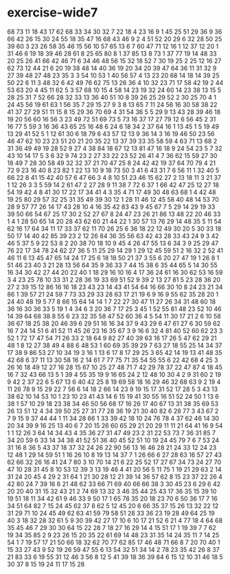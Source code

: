 # exercise-wide7
68
73
11
18
43
17
62
68
33
34
30
32
7
22
18
4
23
16
9
1
45
25
51
29
36
9
36
66
42
26
15
30
24
55
18
35
47
16
68
43
46
9
2
4
51
52
20
29
6
32
28
50
25
39
60
3
23
26
58
35
46
15
56
10
57
65
13
6
7
60
47
71
12
16
1
12
37
12
20
1
31
46
6
19
18
39
46
28
61
8
25
65
80
8
1
37
85
13
8
73
1
37
77
19
14
48
33
20
25
26
41
66
42
46
71
6
34
46
48
56
15
32
18
52
7
30
19
25
2
25
12
16
27
62
73
12
44
21
6
20
19
38
48
14
40
36
19
20
34
20
39
47
64
36
11
31
32
9
27
39
48
27
48
23
35
3
3
54
10
53
1
40
56
57
4
13
23
20
68
14
18
14
39
25
50
22
6
11
3
48
32
6
42
49
76
62
75
13
26
36
4
10
32
23
71
17
58
42
19
2
44
53
63
20
4
45
11
62
5
3
57
68
10
15
4
58
14
23
19
32
24
60
14
23
38
13
15
5
28
25
31
7
52
66
28
32
33
13
36
40
51
10
8
39
26
25
29
52
2
30
25
70
4
1
24
45
56
19
61
63
1
56
35
7
29
15
27
9
3
8
13
65
7
11
24
56
16
30
58
38
22
41
37
27
29
51
11
15
8
15
29
36
70
69
4
31
54
36
5
5
29
9
13
43
28
39
46
18
19
20
56
60
16
56
3
23
49
72
51
69
73
5
73
16
37
17
27
79
12
6
56
45
2
31
16
77
5
59
3
16
36
43
65
25
16
48
6
24
6
18
34
2
37
64
16
1
13
45
1
5
19
49
13
29
41
52
5
1
12
61
30
6
18
79
6
43
57
12
13
9
36
14
3
16
19
46
50
23
56
46
47
62
10
23
23
51
20
21
20
35
22
13
37
39
33
35
58
59
4
63
71
13
68
2
31
36
49
49
19
28
52
9
27
4
38
84
18
67
12
13
81
47
16
18
9
24
54
23
5
7
32
43
10
14
17
5
3
6
32
9
74
23
2
27
33
22
23
52
26
41
4
7
36
62
15
59
27
30
18
49
7
28
30
58
49
32
32
37
21
70
47
25
8
24
42
42
19
37
64
70
79
4
21
72
9
23
16
40
8
23
82
1
22
13
10
9
18
73
50
3
41
6
43
31
7
6
56
11
1
32
40
5
66
22
8
41
15
42
40
57
6
47
66
3
4
8
10
51
23
46
15
62
27
2
13
18
11
3
21
37
1
12
26
3
3
5
59
14
2
61
47
2
27
28
9
11
38
7
72
6
37
1
66
42
47
25
12
27
18
54
19
42
4
8
41
30
17
22
17
34
41
4
3
35
4
71
17
49
30
48
63
68
1
4
42
48
19
25
80
29
57
32
25
31
35
49
39
30
12
1
28
11
46
12
45
58
40
48
14
53
70
28
9
57
77
26
14
17
43
28
10
4
16
35
42
83
43
9
45
67
7
5
29
14
29
19
33
39
50
66
54
67
25
17
30
2
52
27
67
8
24
47
23
26
21
86
13
48
22
20
46
33
1
4
1
28
50
65
14
20
28
43
62
60
21
44
22
1
30
57
13
76
29
14
48
35
5
11
54
62
16
17
64
34
11
17
33
37
62
11
70
26
25
6
36
18
22
12
49
30
20
5
30
33
18
50
17
14
40
42
85
39
23
2
12
26
84
36
35
56
63
42
43
28
33
43
24
9
3
42
46
5
37
5
9
22
53
8
2
20
38
70
18
10
9
45
4
26
47
55
13
6
34
3
9
25
29
47
76
22
17
34
78
24
62
27
36
5
11
25
29
14
29
1
29
12
45
59
51
2
16
32
2
52
41
46
11
6
13
45
47
65
14
24
17
25
6
18
18
50
21
37
3
55
6
20
27
47
19
1
26
8
1
51
46
23
40
3
21
28
13
56
64
35
9
36
33
7
44
15
38
6
35
44
65
5
14
30
55
16
34
30
42
27
44
20
22
40
1
18
29
16
10
16
4
17
36
24
61
16
30
62
53
16
59
3
4
23
25
78
10
33
31
2
28
36
19
33
69
51
52
9
39
2
13
27
81
5
23
28
36
20
27
2
39
15
12
86
16
16
18
23
43
23
14
43
41
54
64
16
66
30
10
8
24
23
21
34
86
1
39
57
21
24
59
7
73
33
29
33
28
63
17
21
19
6
9
16
9
55
62
35
28
20
1
24
40
48
19
5
77
8
66
15
64
14
14
1
7
22
27
30
47
11
27
26
34
31
48
60
18
36
16
30
36
33
5
19
1
4
34
6
3
20
36
7
17
25
3
45
1
52
55
81
48
23
52
10
46
14
39
64
68
38
8
55
6
23
32
35
58
47
52
60
36
4
5
54
11
30
17
21
2
6
10
58
36
67
18
25
38
20
46
39
6
29
51
16
16
34
37
9
43
29
6
47
61
27
6
30
59
62
16
7
24
14
51
6
41
52
11
45
26
23
16
35
67
3
9
16
6
32
4
81
40
52
60
62
23
3
52
1
72
17
47
54
71
26
33
2
18
64
9
82
27
40
39
63
16
17
26
5
47
62
29
21
48
1
8
12
27
38
49
4
88
6
48
53
1
60
69
35
39
29
7
63
27
18
55
25
14
34
37
17
38
9
86
53
27
10
34
19
3
16
1
13
6
17
8
17
29
25
3
65
42
14
19
13
41
48
35
42
68
6
37
11
13
30
58
16
2
14
61
7
77
75
71
35
54
55
55
6
22
42
68
4
25
3
26
16
18
49
12
27
16
28
15
67
10
25
27
48
71
7
42
29
78
37
22
47
87
4
18
45
16
7
32
43
66
13
5
1
39
4
55
35
19
9
16
65
24
2
12
48
10
30
4
2
9
31
60
2
19
9
42
2
37
22
6
5
67
13
6
40
42
25
8
19
69
58
18
16
29
46
32
68
63
9
2
19
4
11
26
78
9
15
29
22
7
56
6
14
18
2
66
14
23
9
19
15
17
31
52
17
28
5
3
43
13
38
62
10
14
53
10
1
23
10
23
41
43
14
6
15
19
41
30
55
16
51
52
24
50
1
13
6
38
1
57
10
29
18
23
38
34
46
50
56
68
17
16
26
17
40
67
13
31
38
35
69
53
26
13
51
12
4
34
39
50
25
27
31
77
28
36
19
21
30
40
82
6
28
77
3
43
67
2
7
9
15
9
37
44
44
1
11
34
28
66
1
33
39
42
18
10
24
76
78
4
37
62
46
14
30
20
34
39
9
16
25
13
40
6
7
20
15
26
60
65
29
21
20
29
11
11
21
64
41
16
9
54
1
1
12
26
3
64
14
34
43
4
35
36
27
31
47
49
23
2
31
22
53
73
7
36
31
85
7
34
20
59
6
33
14
34
38
41
52
51
36
40
45
52
51
10
19
24
45
79
7
6
7
53
24
31
16
8
36
5
43
37
18
37
32
24
26
22
90
56
13
16
46
28
21
24
33
12
24
23
12
48
1
29
14
59
51
1
16
26
10
8
19
13
14
37
7
1
26
66
6
27
28
63
16
57
27
43
62
66
32
26
16
41
24
7
80
3
10
70
14
21
6
22
25
52
17
27
67
34
73
24
27
70
47
10
28
31
45
8
10
53
12
39
3
13
19
46
4
41
20
56
5
11
75
1
19
21
29
63
2
14
31
24
20
45
4
29
2
31
64
1
21
30
28
12
21
39
14
36
57
62
8
15
23
37
22
26
4
42
80
24
7
39
16
6
21
48
62
33
66
71
69
40
66
66
38
3
30
45
23
6
29
6
42
20
20
40
31
15
32
43
21
2
74
69
13
32
3
46
35
44
25
43
17
36
35
15
39
10
19
51
18
11
34
42
61
9
46
33
9
50
17
1
65
78
35
20
18
23
70
6
50
36
17
7
16
34
51
64
82
7
15
24
45
62
37
8
62
5
12
45
20
6
66
35
37
15
26
13
32
22
12
31
29
71
10
24
45
49
62
63
41
59
79
58
51
28
33
36
23
19
28
49
64
25
19
40
3
18
32
28
32
61
5
9
30
39
42
27
17
10
6
10
17
21
52
6
21
4
77
18
4
64
68
35
45
46
7
29
30
30
64
15
22
28
7
18
27
16
29
14
4
15
51
17
1
19
39
7
7
62
19
34
35
85
2
9
23
26
15
20
35
22
61
69
14
48
23
31
35
14
24
35
11
7
14
25
54
1
7
19
57
17
21
50
66
18
32
62
70
77
62
85
17
46
48
71
66
8
7
20
70
40
1
15
33
27
43
9
52
19
26
59
47
55
6
13
54
32
51
34
14
2
78
23
35
42
26
8
37
21
83
33
6
19
55
31
12
46
3
56
8
12
5
41
39
18
36
39
84
6
15
12
10
31
46
18
5
30
37
8
15
19
24
11
17
15
28
